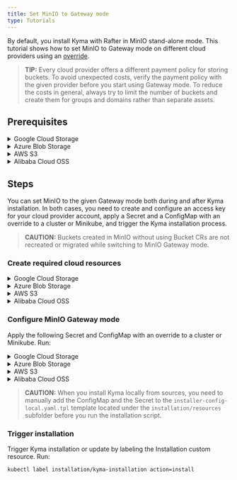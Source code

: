 ```yaml
---
title: Set MinIO to Gateway mode
type: Tutorials
---
```



By default, you install Kyma with Rafter in MinIO stand-alone mode. This tutorial shows how to set MinIO to Gateway mode on different cloud providers using an [override](/root/kyma/#configuration-helm-overrides-for-kyma-installation).

>**TIP:** Every cloud provider offers a different payment policy for storing buckets. To avoid unexpected costs, verify the payment policy with the given provider before you start using Gateway mode. To reduce the costs in general, always try to limit the number of buckets and create them for groups and domains rather than separate assets.

## Prerequisites

<div tabs name="prerequisites" group="gateway-mode">
  <details>
  <summary label="google-cloud-storage">
  Google Cloud Storage
  </summary>

- [kubectl](https://kubernetes.io/docs/tasks/tools/install-kubectl/)
- [gcloud](https://cloud.google.com/sdk/gcloud/)
- [Google Cloud Platform (GCP)](https://cloud.google.com) project

  </details>
  <details>
  <summary label="azure-blob-storage">
  Azure Blob Storage
  </summary>

- [kubectl](https://kubernetes.io/docs/tasks/tools/install-kubectl/)
- [Azure CLI](https://docs.microsoft.com/en-us/cli/azure)
- [Microsoft Azure](http://azure.com) subscription

  </details>
  <details>
  <summary label="aws-s3">
  AWS S3
  </summary>

>**CAUTION:** AWS S3 Gateway mode was only tested manually on Kyma 1.6. Currently, there is no automated pipeline for it in Kyma.

- [kubectl](https://kubernetes.io/docs/tasks/tools/install-kubectl/)
- [Amazon Web Services (AWS)](https://aws.amazon.com) account

  </details>
  <details>
  <summary label="alibaba-cloud-oss">
  Alibaba Cloud OSS
  </summary>

>**CAUTION:** Alibaba Cloud OSS Gateway mode was only tested manually on Kyma 1.6. Currently, there is no automated pipeline for it in Kyma.

- [kubectl](https://kubernetes.io/docs/tasks/tools/install-kubectl/)
- [Alibaba Cloud](https://alibabacloud.com) account

  </details>

</div>


## Steps

You can set MinIO to the given Gateway mode both during and after Kyma installation. In both cases, you need to create and configure an access key for your cloud provider account, apply a Secret and a ConfigMap with an override to a cluster or Minikube, and trigger the Kyma installation process.

>**CAUTION:** Buckets created in MinIO without using Bucket CRs are not recreated or migrated while switching to MinIO Gateway mode.

### Create required cloud resources

<div tabs name="create-required-cloud-resources" group="gateway-mode">
  <details>
  <summary label="google-cloud-storage">
  Google Cloud Storage
  </summary>

Create a Google service account that has a private key and the **Storage Admin** role permissions. Follow these steps:

1. Run the `export {VARIABLE}={value}` command to set up the following environment variables, where:

      - **SA_NAME** is the name of the service account.
      - **SA_DISPLAY_NAME** is the display name of the service account.
      - **PROJECT** is the GCP project ID.
      - **SECRET_FILE** is the path to the private key.
      - **ROLE** is the **Storage Admin** role bound to the service account.

    Example:
      ```
      export SA_NAME=my-service-account
      export SA_DISPLAY_NAME=service-account
      export PROJECT=service-account-012345
      export SECRET_FILE=my-private-key-path
      export ROLE=roles/storage.admin
      ```
2. When you communicate with Google Cloud for the first time, set context to your Google Cloud project. Run this command:

      ```bash
      gcloud config set project $PROJECT
      ```

3. Create a service account. Run:

      ```bash
      gcloud iam service-accounts create $SA_NAME --display-name $SA_DISPLAY_NAME
      ```

4. Add a policy binding for the **Storage Admin** role to the service account. Run:

      ```bash
      gcloud projects add-iam-policy-binding $PROJECT --member=serviceAccount:$SA_NAME@$PROJECT.iam.gserviceaccount.com --role=$ROLE
      ```

5. Create a private key for the service account:

      ```bash
      gcloud iam service-accounts keys create $SECRET_FILE --iam-account=$SA_NAME@$PROJECT.iam.gserviceaccount.com
      ```

6. Export the private key as an environment variable:

      ```bash
      export GCS_KEY_JSON=$(< "$SECRET_FILE" base64 | tr -d '\n')
      ```

  </details>
  <details>
  <summary label="azure-blob-storage">
  Azure Blob Storage
  </summary>

Create an Azure resource group and a storage account. Follow these steps:

1. Run the `export {VARIABLE}={value}` command to set up the following environment variables, where:

      - **AZ_ACCOUNT_NAME** is the name of the storage account.
      - **AZ_RESOURCE_GROUP** is the name of the resource group.
      - **AZ_RESOURCE_GROUP_LOCATION** is the location of the resource group.
      - **AZ_SUBSCRIPTION** is the ID of the Azure subscription.

      Example:

      ```bash
      export AZ_ACCOUNT_NAME=accountname
      export AZ_RESOURCE_GROUP=my-resource-group
      export AZ_RESOURCE_GROUP_LOCATION=westeurope
      export AZ_SUBSCRIPTION=123456-123456-123456-1234567
      ```

2. When you communicate with Microsoft Azure for the first time, log into your Azure account. Run this command:

      ```bash
      az login
      ```

3. Create a resource group. Run:

      ```bash
      az group create --name ${AZ_RESOURCE_GROUP} --location ${AZ_RESOURCE_GROUP_LOCATION} --subscription ${AZ_SUBSCRIPTION}
      ```

4. Create a storage account. Run:

      ```bash
      az storage account create --name ${AZ_ACCOUNT_NAME} --resource-group ${AZ_RESOURCE_GROUP} --subscription ${AZ_SUBSCRIPTION}
      ```

5. Export the access key as an environment variable:

      ```bash
      export AZ_ACCOUNT_KEY=$(az storage account keys list --account-name "${AZ_ACCOUNT_NAME}" --resource-group "${AZ_RESOURCE_GROUP}" --query "[?keyName=='key1'].value" --output tsv | base64)
      ```

  </details>
  <details>
  <summary label="aws-s3">
  AWS S3
  </summary>

Create an AWS access key for an IAM user. Follow these steps:

1. Access the [AWS Identity and Access Management console](https://console.aws.amazon.com/iam/).
2. In the left navigation panel, select **Users**.
3. Choose the user whose access keys you want to create, and select the **Security credentials** tab.
4. In the **Access keys** section, select **Create access key**.
5. Export the access and secret keys as environment variables:

      ```bash
      export AWS_ACCESS_KEY={your-access-ID}
      export AWS_SECRET_KEY={your-secret-key}
      ```

  </details>
  <details>
  <summary label="alibaba-cloud-oss">
  Alibaba Cloud OSS
  </summary>

Create an Alibaba Cloud access key for a user. Follow these steps:

1. Access the [Resource Access Management console](https://ram.console.aliyun.com).
2. In the left navigation panel, select **User**.
3. Choose the user whose access keys you want to create.
4. Click **Create AccessKey** in the **User AccessKey** section.
5. Export the access and secret keys as environment variables:

      ```bash
      export ALIBABA_ACCESS_KEY={your-access-ID}
      export ALIBABA_SECRET_KEY={your-secret-key}
      ```

  </details>

</div>

### Configure MinIO Gateway mode

Apply the following Secret and ConfigMap with an override to a cluster or Minikube. Run:

<div tabs name="configure-minio-gateway-mode" group="gateway-mode">
  <details>
  <summary label="google-cloud-storage">
  Google Cloud Storage
  </summary>

```bash
cat <<EOF | kubectl apply -f -
apiVersion: v1
kind: Secret
metadata:
  name: rafter-overrides
  namespace: kyma-installer
  labels:
    installer: overrides
    component: rafter
    kyma-project.io/installation: ""
type: Opaque
data:
  minio.gcsgateway.gcsKeyJson: "$GCS_KEY_JSON"
---
apiVersion: v1
kind: ConfigMap
metadata:
  name: rafter-overrides
  namespace: kyma-installer
  labels:
    installer: overrides
    component: rafter
    kyma-project.io/installation: ""
data:
  minio.persistence.enabled: "false"
  minio.gcsgateway.enabled: "true"
  minio.gcsgateway.projectId: "$PROJECT"
  minio.DeploymentUpdate.type: RollingUpdate
  minio.DeploymentUpdate.maxSurge: "0"
  minio.DeploymentUpdate.maxUnavailable: "50%"
EOF
```

  </details>
  <details>
  <summary label="azure-blob-storage">
  Azure Blob Storage
  </summary>

```bash
cat <<EOF | kubectl apply -f -
apiVersion: v1
kind: Secret
metadata:
  name: rafter-overrides
  namespace: kyma-installer
  labels:
    installer: overrides
    component: rafter
    kyma-project.io/installation: ""
type: Opaque
data:
  minio.accessKey: "$(echo "${AZ_ACCOUNT_NAME}" | base64)"
  minio.secretKey: "${AZ_ACCOUNT_KEY}"
---
apiVersion: v1
kind: ConfigMap
metadata:
  name: rafter-overrides
  namespace: kyma-installer
  labels:
    installer: overrides
    component: rafter
    kyma-project.io/installation: ""
data:
  minio.persistence.enabled: "false"
  minio.azuregateway.enabled: "true"
  minio.DeploymentUpdate.type: RollingUpdate
  minio.DeploymentUpdate.maxSurge: "0"
  minio.DeploymentUpdate.maxUnavailable: "50%"
EOF
```

  </details>
  <details>
  <summary label="aws-s3">
  AWS S3
  </summary>

```bash
cat <<EOF | kubectl apply -f -
apiVersion: v1
kind: Secret
metadata:
  name: rafter-overrides
  namespace: kyma-installer
  labels:
    installer: overrides
    component: rafter
    kyma-project.io/installation: ""
type: Opaque
data:
  minio.accessKey: "$(echo "${AWS_ACCESS_KEY}" | base64)"
  minio.secretKey: "$(echo "${AWS_SECRET_KEY}" | base64)"
---
apiVersion: v1
kind: ConfigMap
metadata:
  name: rafter-overrides
  namespace: kyma-installer
  labels:
    installer: overrides
    component: rafter
    kyma-project.io/installation: ""
data:
  minio.persistence.enabled: "false"
  minio.s3gateway.enabled: "true"
  minio.s3gateway.serviceEndpoint: "${AWS_SERVICE_ENDPOINT}"
  minio.DeploymentUpdate.type: RollingUpdate
  minio.DeploymentUpdate.maxSurge: "0"
  minio.DeploymentUpdate.maxUnavailable: "50%"
EOF
```

  </details>
  <details>
  <summary label="alibaba-cloud-oss">
  Alibaba Cloud OSS
  </summary>


```bash
cat <<EOF | kubectl apply -f -
apiVersion: v1
kind: Secret
metadata:
  name: rafter-overrides
  namespace: kyma-installer
  labels:
    installer: overrides
    component: rafter
    kyma-project.io/installation: ""
type: Opaque
data:
  minio.accessKey: "$(echo "${ALIBABA_ACCESS_KEY}" | base64)"
  minio.secretKey: "$(echo "${ALIBABA_SECRET_KEY}" | base64)"
---
apiVersion: v1
kind: ConfigMap
metadata:
  name: rafter-overrides
  namespace: kyma-installer
  labels:
    installer: overrides
    component: rafter
    kyma-project.io/installation: ""
data:
  minio.persistence.enabled: "false"
  minio.ossgateway.enabled: "true"
  minio.ossgateway.endpointURL: "${ALIBABA_SERVICE_ENDPOINT}"
  minio.DeploymentUpdate.type: RollingUpdate
  minio.DeploymentUpdate.maxSurge: "0"
  minio.DeploymentUpdate.maxUnavailable: "50%"
EOF
```

  </details>

</div>

>**CAUTION:** When you install Kyma locally from sources, you need to manually add the ConfigMap and the Secret to the `installer-config-local.yaml.tpl` template located under the `installation/resources` subfolder before you run the installation script.

### Trigger installation

Trigger Kyma installation or update by labeling the Installation custom resource. Run:

```bash
kubectl label installation/kyma-installation action=install
```
